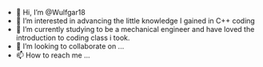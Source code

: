 - 👋 Hi, I’m @Wulfgar18
- 👀 I’m interested in advancing the little knowledge I gained in C++ coding
- 🌱 I’m currently studying to be a mechanical engineer and have loved the introduction to coding class i took.
- 💞️ I’m looking to collaborate on ...
- 📫 How to reach me ...

<!---
Wulfgar18/Wulfgar18 is a ✨ special ✨ repository because its `README.md` (this file) appears on your GitHub profile.
You can click the Preview link to take a look at your changes.
--->
